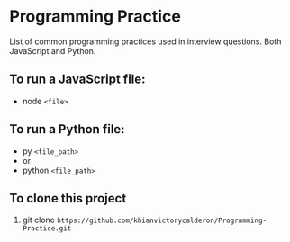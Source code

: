 # Programming Practice
List of common programming practices used in interview questions. Both JavaScript and Python.

## To run a JavaScript file:
- node `<file>`

## To run a Python file:
- py `<file_path>`
- or
- python `<file_path>`

## To clone this project
1. git clone `https://github.com/khianvictorycalderon/Programming-Practice.git`